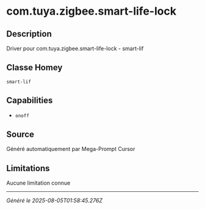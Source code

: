 # com.tuya.zigbee.smart-life-lock

## Description
Driver pour com.tuya.zigbee.smart-life-lock - smart-lif

## Classe Homey
`smart-lif`

## Capabilities
- `onoff`

## Source
Généré automatiquement par Mega-Prompt Cursor

## Limitations
Aucune limitation connue

---
*Généré le 2025-08-05T01:58:45.276Z*
